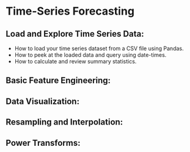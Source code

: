 # Time-Series Forecasting
## Load and Explore Time Series Data:
* How to load your time series dataset from a CSV file using Pandas.
* How to peek at the loaded data and query using date-times.
* How to calculate and review summary statistics.

## Basic Feature Engineering:

## Data Visualization:
## Resampling and Interpolation:
## Power Transforms:
